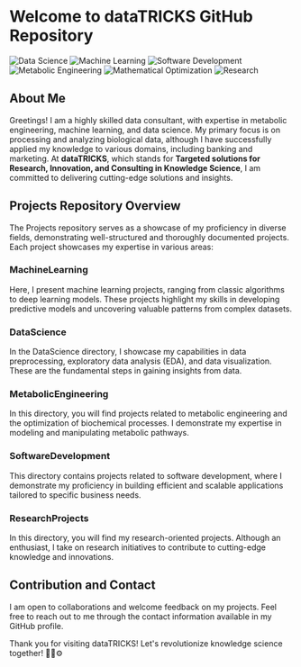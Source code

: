 # Welcome to dataTRICKS GitHub Repository

![Data Science](https://img.shields.io/badge/Data%20Science-Expert-blue.svg)
![Machine Learning](https://img.shields.io/badge/Machine%20Learning-Expert-green.svg)
![Software Development](https://img.shields.io/badge/Software%20Development-Expert-blueviolet.svg)
![Metabolic Engineering](https://img.shields.io/badge/Metabolic%20Engineering-Expert-orange.svg)
![Mathematical Optimization](https://img.shields.io/badge/Mathematical%20Optimization-Enthusiast-yellow.svg)
![Research](https://img.shields.io/badge/Research-Enthusiast-brightgreen.svg)

## About Me
Greetings! I am a highly skilled data consultant, with expertise in metabolic engineering, machine learning, and data science. My primary focus is on processing and analyzing biological data, although I have successfully applied my knowledge to various domains, including banking and marketing. 
At **dataTRICKS**, which stands for **Targeted solutions for Research, Innovation, and Consulting in Knowledge Science**, I am committed to delivering cutting-edge solutions and insights.

## Projects Repository Overview
The Projects repository serves as a showcase of my proficiency in diverse fields, demonstrating well-structured and thoroughly documented projects. Each project showcases my expertise in various areas:

### **MachineLearning**
Here, I present machine learning projects, ranging from classic algorithms to deep learning models. These projects highlight my skills in developing predictive models and uncovering valuable patterns from complex datasets.

### **DataScience**
In the DataScience directory, I showcase my capabilities in data preprocessing, exploratory data analysis (EDA), and data visualization. These are the fundamental steps in gaining insights from data.

### **MetabolicEngineering**
In this directory, you will find projects related to metabolic engineering and the optimization of biochemical processes. I demonstrate my expertise in modeling and manipulating metabolic pathways.

### **SoftwareDevelopment**
This directory contains projects related to software development, where I demonstrate my proficiency in building efficient and scalable applications tailored to specific business needs.

### **ResearchProjects**
In this directory, you will find my research-oriented projects. Although an enthusiast, I take on research initiatives to contribute to cutting-edge knowledge and innovations.

## Contribution and Contact
I am open to collaborations and welcome feedback on my projects. Feel free to reach out to me through the contact information available in my GitHub profile.

Thank you for visiting dataTRICKS! Let's revolutionize knowledge science together! :rocket::microscope::gear: